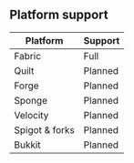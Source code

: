 ## Platform support

| Platform       | Support |
|----------------|---------|
| Fabric         | Full    |
| Quilt          | Planned |
| Forge          | Planned |
| Sponge         | Planned |
| Velocity       | Planned |
| Spigot & forks | Planned |
| Bukkit         | Planned |